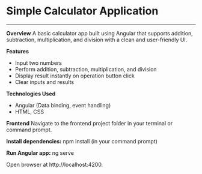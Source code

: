 # Simple Calculator Application
-------------------------------------
**Overview**
A basic calculator app built using Angular that supports addition, subtraction, multiplication, and division with a clean and user-friendly UI.

**Features**
- Input two numbers
- Perform addition, subtraction, multiplication, and division
- Display result instantly on operation button click
- Clear inputs and results

**Technologies Used**
- Angular (Data binding, event handling)
- HTML, CSS

**Frontend**
Navigate to the frontend project folder in your terminal or command prompt.

**Install dependencies:**
npm install (in your command prompt)

**Run Angular app:**
ng serve

Open browser at http://localhost:4200.
